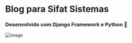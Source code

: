 # Blog para Sifat Sistemas 
### Desenvolvido com Django Framework e Python 🐍



![image](https://user-images.githubusercontent.com/56875087/160389467-d890add7-66c7-46d1-997f-05298000114f.png)
